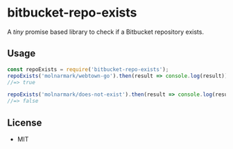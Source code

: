 # bitbucket-repo-exists

A *tiny* promise based library to check if a Bitbucket repository exists.

## Usage
```javascript
const repoExists = require('bitbucket-repo-exists');
repoExists('molnarmark/webtown-go').then(result => console.log(result));
//=> true

repoExists('molnarmark/does-not-exist').then(result => console.log(result));
//=> false
```

## License
- MIT